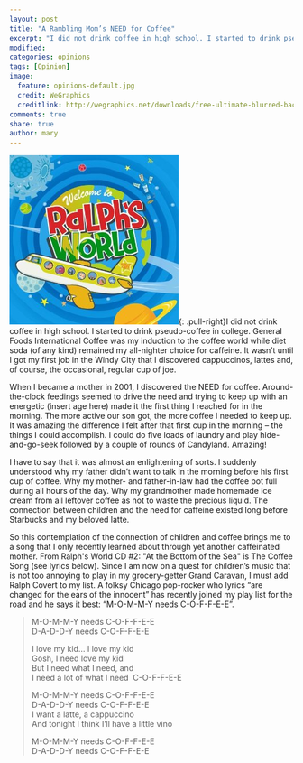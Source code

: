 ```yaml
---
layout: post
title: "A Rambling Mom’s NEED for Coffee"
excerpt: "I did not drink coffee in high school. I started to drink pseudo-coffee in college. General Foods International Coffee was my induction to the coffee world while diet soda (of any kind) remained my all-nighter choice for caffeine."
modified: 
categories: opinions
tags: [Opinion]
image:
  feature: opinions-default.jpg
  credit: WeGraphics
  creditlink: http://wegraphics.net/downloads/free-ultimate-blurred-background-pack/
comments: true
share: true
author: mary
---
```

![Ralph Covert](/images/ralph.jpg){: .pull-right}I did not drink coffee in high school. I started to drink pseudo-coffee in college. General Foods International Coffee was my induction to the coffee world while diet soda (of any kind) remained my all-nighter choice for caffeine. It wasn’t until I got my first job in the Windy City that I discovered cappuccinos, lattes and, of course, the occasional, regular cup of joe.

When I became a mother in 2001, I discovered the NEED for coffee. Around-the-clock feedings seemed to drive the need and trying to keep up with an energetic (insert age here) made it the first thing I reached for in the morning. The more active our son got, the more coffee I needed to keep up. It was amazing the difference I felt after that first cup in the morning – the things I could accomplish. I could do five loads of laundry and play hide-and-go-seek followed by a couple of rounds of Candyland. Amazing!

I have to say that it was almost an enlightening of sorts. I suddenly understood why my father didn’t want to talk in the morning before his first cup of coffee. Why my mother- and father-in-law had the coffee pot full during all hours of the day. Why my grandmother made homemade ice cream from all leftover coffee as not to waste the precious liquid. The connection between children and the need for caffeine existed long before Starbucks and my beloved latte.

So this contemplation of the connection of children and coffee brings me to a song that I only recently learned about through yet another caffeinated mother. From Ralph's World CD #2: "At the Bottom of the Sea" is The Coffee Song (see lyrics below). Since I am now on a quest for children’s music that is not too annoying to play in my grocery-getter Grand Caravan, I must add Ralph Covert to my list. A folksy Chicago pop-rocker who lyrics “are changed for the ears of the innocent” has recently joined my play list for the road and he says it best: “M-O-M-M-Y needs C-O-F-F-E-E”.

>M-O-M-M-Y needs C-O-F-F-E-E  
>D-A-D-D-Y needs C-O-F-F-E-E  
>  
>I love my kid… I love my kid  
>Gosh, I need love my kid  
>But I need what I need, and  
>I need a lot of what I need  C-O-F-F-E-E  
>
>M-O-M-M-Y needs C-O-F-F-E-E  
>D-A-D-D-Y needs C-O-F-F-E-E  
>I want a latte, a cappuccino  
>And tonight I think I’ll have a little vino  
>  
>M-O-M-M-Y needs C-O-F-F-E-E  
>D-A-D-D-Y needs C-O-F-F-E-E  